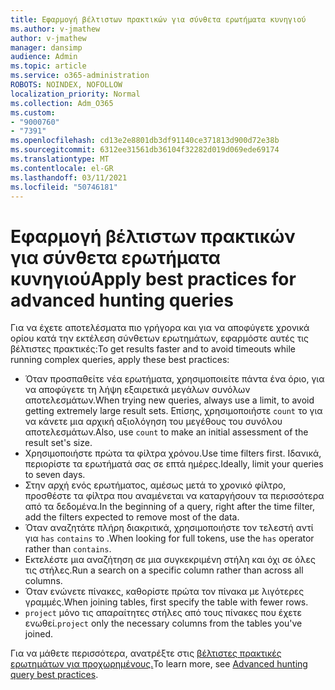 ```yaml
---
title: Εφαρμογή βέλτιστων πρακτικών για σύνθετα ερωτήματα κυνηγιού
ms.author: v-jmathew
author: v-jmathew
manager: dansimp
audience: Admin
ms.topic: article
ms.service: o365-administration
ROBOTS: NOINDEX, NOFOLLOW
localization_priority: Normal
ms.collection: Adm_O365
ms.custom:
- "9000760"
- "7391"
ms.openlocfilehash: cd13e2e8801db3df91140ce371813d900d72e38b
ms.sourcegitcommit: 6312ee31561db36104f32282d019d069ede69174
ms.translationtype: MT
ms.contentlocale: el-GR
ms.lasthandoff: 03/11/2021
ms.locfileid: "50746181"
---
```

# <a name="apply-best-practices-for-advanced-hunting-queries"></a><span data-ttu-id="e7418-102">Εφαρμογή βέλτιστων πρακτικών για σύνθετα ερωτήματα κυνηγιού</span><span class="sxs-lookup"><span data-stu-id="e7418-102">Apply best practices for advanced hunting queries</span></span>

<span data-ttu-id="e7418-103">Για να έχετε αποτελέσματα πιο γρήγορα και για να αποφύγετε χρονικά ορίου κατά την εκτέλεση σύνθετων ερωτημάτων, εφαρμόστε αυτές τις βέλτιστες πρακτικές:</span><span class="sxs-lookup"><span data-stu-id="e7418-103">To get results faster and to avoid timeouts while running complex queries, apply these best practices:</span></span>

- <span data-ttu-id="e7418-104">Όταν προσπαθείτε νέα ερωτήματα, χρησιμοποιείτε πάντα ένα όριο, για να αποφύγετε τη λήψη εξαιρετικά μεγάλων συνόλων αποτελεσμάτων.</span><span class="sxs-lookup"><span data-stu-id="e7418-104">When trying new queries, always use a limit, to avoid getting extremely large result sets.</span></span> <span data-ttu-id="e7418-105">Επίσης, χρησιμοποιήστε `count` το για να κάνετε μια αρχική αξιολόγηση του μεγέθους του συνόλου αποτελεσμάτων.</span><span class="sxs-lookup"><span data-stu-id="e7418-105">Also, use `count` to make an initial assessment of the result set's size.</span></span>
- <span data-ttu-id="e7418-106">Χρησιμοποιήστε πρώτα τα φίλτρα χρόνου.</span><span class="sxs-lookup"><span data-stu-id="e7418-106">Use time filters first.</span></span> <span data-ttu-id="e7418-107">Ιδανικά, περιορίστε τα ερωτήματά σας σε επτά ημέρες.</span><span class="sxs-lookup"><span data-stu-id="e7418-107">Ideally, limit your queries to seven days.</span></span>
- <span data-ttu-id="e7418-108">Στην αρχή ενός ερωτήματος, αμέσως μετά το χρονικό φίλτρο, προσθέστε τα φίλτρα που αναμένεται να καταργήσουν τα περισσότερα από τα δεδομένα.</span><span class="sxs-lookup"><span data-stu-id="e7418-108">In the beginning of a query, right after the time filter, add the filters expected to remove most of the data.</span></span>
- <span data-ttu-id="e7418-109">Όταν αναζητάτε πλήρη διακριτικά, χρησιμοποιήστε τον τελεστή αντί για `has` `contains` το .</span><span class="sxs-lookup"><span data-stu-id="e7418-109">When looking for full tokens, use the `has` operator rather than `contains`.</span></span>
- <span data-ttu-id="e7418-110">Εκτελέστε μια αναζήτηση σε μια συγκεκριμένη στήλη και όχι σε όλες τις στήλες.</span><span class="sxs-lookup"><span data-stu-id="e7418-110">Run a search on a specific column rather than across all columns.</span></span>
- <span data-ttu-id="e7418-111">Όταν ενώνετε πίνακες, καθορίστε πρώτα τον πίνακα με λιγότερες γραμμές.</span><span class="sxs-lookup"><span data-stu-id="e7418-111">When joining tables, first specify the table with fewer rows.</span></span>
- <span data-ttu-id="e7418-112">`project` μόνο τις απαραίτητες στήλες από τους πίνακες που έχετε ενωθεί.</span><span class="sxs-lookup"><span data-stu-id="e7418-112">`project` only the necessary columns from the tables you've joined.</span></span>

<span data-ttu-id="e7418-113">Για να μάθετε περισσότερα, ανατρέξτε στις [βέλτιστες πρακτικές ερωτημάτων για προχωρημένους.](https://go.microsoft.com/fwlink/?linkid=2144812)</span><span class="sxs-lookup"><span data-stu-id="e7418-113">To learn more, see [Advanced hunting query best practices](https://go.microsoft.com/fwlink/?linkid=2144812).</span></span>
